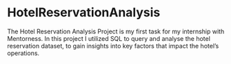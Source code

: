 # HotelReservationAnalysis
The Hotel Reservation Analysis Project is my first task for my internship with Mentorness. In this project I utilized SQL to query and analyse the hotel reservation dataset, to gain insights into key factors that impact the hotel’s operations.
